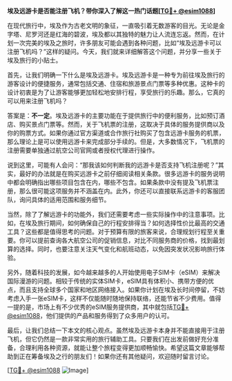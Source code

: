 **埃及远游卡是否能注册飞机？带你深入了解这一热门话题[[TG💪+ @esim1088](https://t.me/s/esim1088)]**

在现代旅行中，埃及作为古老文明的象征，一直吸引着无数游客的目光。无论是金字塔、尼罗河还是红海的碧波，埃及都以其独特的魅力让人流连忘返。然而，在计划一次完美的埃及之旅时，许多朋友可能会遇到各种问题，比如“埃及远游卡可以注册飞机吗？”这样的疑问。今天，我们就来详细解答这个问题，并分享一些关于埃及旅行的小贴士。

首先，让我们明确一下什么是埃及远游卡。埃及远游卡是一种专为前往埃及旅行的游客设计的便捷服务，通常包括交通、住宿和旅游景点门票等多种优惠。这种卡的设计初衷是为了让游客能够更加轻松地安排行程，享受旅行的乐趣。那么，它真的可以用来注册飞机吗？

答案是：**不一定**。埃及远游卡的主要功能在于提供旅行中的便利服务，比如预订酒店、购买景点门票等。然而，关于飞机票的注册，这取决于具体的服务提供商以及你的购票方式。如果你通过官方渠道或合作旅行社购买了包含远游卡服务的机票，那么理论上是可以使用远游卡来完成部分手续的。但是，大多数情况下，飞机票的注册需要单独通过航空公司官网或者授权代理进行操作。

说到这里，可能有人会问：“那我该如何判断我的远游卡是否支持飞机注册呢？”其实，最好的办法就是在购买远游卡之前仔细阅读相关条款。很多远游卡的服务说明中都会明确指出哪些项目包含在内，哪些不包含。如果条款中没有提及飞机票注册，那么很可能这项服务并不涵盖在内。此外，你还可以直接联系远游卡的客服团队，询问具体的适用范围和服务细节。

当然，除了了解远游卡的功能外，我们还需要考虑一些实际操作中的注意事项。比如，在埃及旅行期间，如何确保自己的行程安排得当？如何选择性价比最高的交通工具？这些都是值得思考的问题。对于预算有限的旅客来说，合理规划行程至关重要。你可以提前查询各大航空公司的促销信息，对比不同服务商的价格，找到最划算的选择。同时，也要注意关注天气变化和航班动态，以免因突发状况影响旅行体验。

另外，随着科技的发展，如今越来越多的人开始使用电子SIM卡（eSIM）来解决国际漫游的问题。相较于传统的实体SIM卡，eSIM具有体积小、携带方便的优点，而且支持全球多个国家和地区网络接入。如果你计划在埃及长时间停留，不妨考虑入手一张eSIM卡，这样不仅能随时随地保持联络，还能节省不少费用。值得一提的是，市场上有不少优秀的eSIM服务提供商，其中就包括[TG💪+ @esim1088](https://t.me/s/esim1088)，他们提供的产品和服务得到了众多用户的认可。

最后，让我们总结一下本文的核心观点。虽然埃及远游卡本身并不能直接用于注册飞机，但它仍然是一款非常实用的旅行辅助工具。只要我们在出发前做好充分准备，合理利用各种资源，就能让整个旅程变得更加顺畅愉快。希望这篇文章能够帮助到正在筹备埃及之行的朋友们！如果你还有其他疑问，欢迎随时留言讨论。

[[TG💪+ @esim1088](https://t.me/s/esim1088) ![Image](https://i.postimg.cc/4NQfJmqS/Snipaste-2025-05-13-00-14-12.png)]